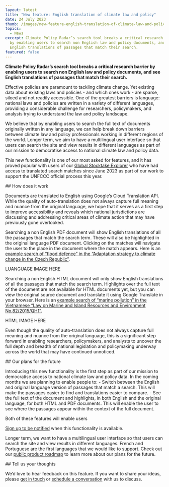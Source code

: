 ```yaml
---
layout: latest
title: "New feature: English translation of climate law and policy"
date: 24 July 2023
thumb: /images/new-feature-english-translation-of-climate-law-and-policy/screenshot-2023-07-24-at-18.16.57.png
topics:
  - News
excerpt: Climate Policy Radar’s search tool breaks a critical research barrier
  by enabling users to search non English law and policy documents, and see
  English translations of passages that match their search.
featured: false
---
```

**Climate Policy Radar’s search tool breaks a critical research barrier by enabling users to search non English law and policy documents, and see English translations of passages that match their search.**

Effective policies are paramount to tackling climate change. Yet existing data about existing laws and policies - and which ones work - are sparse, siloed and not readily accessible. One of the greatest barriers is language: national laws and policies are written in a variety of different languages, providing a considerable challenge for researchers, policymakers, and analysts trying to understand the law and policy landscape.

We believe that by enabling users to search the full text of documents originally written in any language, we can help break down barriers between climate law and policy professionals working in different regions of the world. Longer term, we aim to have a multilingual user interface so that users can search the site and view results in different languages as part of our mission to democratise access to national climate law and policy data.

This new functionality is one of our most asked for features, and it has proved popular with users of our [Global Stocktake Explorer](https://gst1.org/) who have had access to translated search matches since June 2023 as part of our work to support the UNFCCC official process this year.

#﻿# How does it work

Documents are translated to English using Google’s Cloud Translation API. While the quality of auto-translation does not always capture full meaning and nuance from the original language, we hope that it serves as a first step to improve accessibility and reveals which national jurisdictions are discussing and addressing critical areas of climate action that may have previously gone overlooked. 

Searching a non English PDF document will show English translations of all the passages that match the search term. These will also be highlighted in the original language PDF document. Clicking on the matches will navigate the user to the place in the document where the match appears.  Here is an [example search of “flood defence” in the “Adaptation strategy to climate change in the Czech Republic”](https://climate-laws.org/documents/adaptation-strategy-to-climate-change-in-the-czech-republic_213b?q=flood+defence&l=czechia).

LUANGUAGE IMAGE HERE

Searching a non English HTML document will only show English translations of all the passages that match the search term.  Highlights over the full text of the document are not available for HTML documents yet, but you can view the original source document and translate it using Google Translate in your browser. Here is an [example search of “marine pollution” in the Vietnamese “Law on Marine and Island Resources and Environment No.82/2015/QH1”](https://climate-laws.org/documents/law-on-marine-and-island-resources-and-environment-no-82-2015-qh1_50b3?q=marine+pollution&l=vietnam).

H﻿TML IMAGE HERE

Even though the quality of auto-translation does not always capture full meaning and nuance from the original language, this is a significant step forward in enabling researchers, policymakers, and analysts to uncover the full depth and breadth of national legislation and policymaking underway across the world that may have continued unnoticed.

#﻿# Our plans for the future

Introducing this new functionality is the first step as part of our mission to democratise access to national climate law and policy data. In the coming months we are planning to enable people to:
-﻿ Switch between the English and original language version of passages that match a search. This will make the passages easier to find and translations easier to compare.
-﻿ See the full text of the document and highlights, in both English and the original language, for both HTML and PDF documents. This will enable the user to see where the passages appear within the context of the full document.

Both of these features will enable users 

[Sign up to be notified](https://docs.google.com/forms/d/e/1FAIpQLSc3ZL7n5TpRUqqc7xfcpsj4jf7CIvUcretgy3O9ttuzdn-rBA/viewform) when this functionality is available.

Longer term, we want to have a multilingual user interface so that users can search the site and view results in different languages.  French and Portuguese are the first languages that we would like to support. Check out our [public product roadmap](https://www.notion.so/climatepolicyradar/8071896b79f540e3b975ff564791ed4a?v=bf5633ead154432ba5dfea6fc435edad) to learn more about our plans for the future.

#﻿# Tell us your thoughts

We’d love to hear feedback on this feature. If you want to share your ideas, please [get in touch](https://climatepolicyradar.org/contact) or [schedule a conversation](https://calendly.com/alan-climate-policy-radar/feedback-conversation) with us to discuss.
